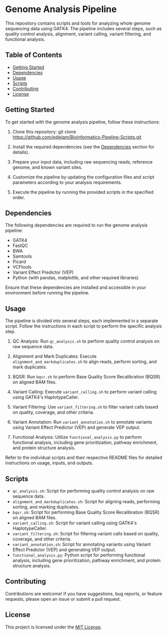 # Genome Analysis Pipeline

This repository contains scripts and tools for analyzing whole genome sequencing data using GATK4. The pipeline includes several steps, such as quality control analysis, alignment, variant calling, variant filtering, and functional analysis.

## Table of Contents

- [Getting Started](#getting-started)
- [Dependencies](#dependencies)
- [Usage](#usage)
- [Scripts](#scripts)
- [Contributing](#contributing)
- [License](#license)

## Getting Started

To get started with the genome analysis pipeline, follow these instructions:

1. Clone this repository: git clone https://github.com/edielam/Bioinformatics-Pipeline-Scripts.git

2. Install the required dependencies (see the [Dependencies](#dependencies) section for details).

3. Prepare your input data, including raw sequencing reads, reference genome, and known variant sites.

4. Customize the pipeline by updating the configuration files and script parameters according to your analysis requirements.

5. Execute the pipeline by running the provided scripts in the specified order.

## Dependencies

The following dependencies are required to run the genome analysis pipeline:

- GATK4
- FastQC
- BWA
- Samtools
- Picard
- VCFtools
- Variant Effect Predictor (VEP)
- Python (with pandas, matplotlib, and other required libraries)

Ensure that these dependencies are installed and accessible in your environment before running the pipeline.

## Usage

The pipeline is divided into several steps, each implemented in a separate script. Follow the instructions in each script to perform the specific analysis step.

1. QC Analysis: Run `qc_analysis.sh` to perform quality control analysis on raw sequence data.

2. Alignment and Mark Duplicates: Execute `alignment_and_markduplicates.sh` to align reads, perform sorting, and mark duplicates.

3. BQSR: Run `bqsr.sh` to perform Base Quality Score Recalibration (BQSR) on aligned BAM files.

4. Variant Calling: Execute `variant_calling.sh` to perform variant calling using GATK4's HaplotypeCaller.

5. Variant Filtering: Use `variant_filtering.sh` to filter variant calls based on quality, coverage, and other criteria.

6. Variant Annotation: Run `variant_annotation.sh` to annotate variants using Variant Effect Predictor (VEP) and generate VEP output.

7. Functional Analysis: Utilize `functional_analysis.py` to perform functional analysis, including gene prioritization, pathway enrichment, and protein structure analysis.

Refer to the individual scripts and their respective README files for detailed instructions on usage, inputs, and outputs.

## Scripts

- `qc_analysis.sh`: Script for performing quality control analysis on raw sequence data.
- `alignment_and_markduplicates.sh`: Script for aligning reads, performing sorting, and marking duplicates.
- `bqsr.sh`: Script for performing Base Quality Score Recalibration (BQSR) on aligned BAM files.
- `variant_calling.sh`: Script for variant calling using GATK4's HaplotypeCaller.
- `variant_filtering.sh`: Script for filtering variant calls based on quality, coverage, and other criteria.
- `variant_annotation.sh`: Script for annotating variants using Variant Effect Predictor (VEP) and generating VEP output.
- `functional_analysis.py`: Python script for performing functional analysis, including gene prioritization, pathway enrichment, and protein structure analysis.

## Contributing

Contributions are welcome! If you have suggestions, bug reports, or feature requests, please open an issue or submit a pull request.

## License

This project is licensed under the [MIT License](LICENSE).

